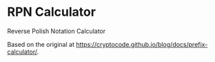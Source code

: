 # RPN Calculator

Reverse Polish Notation Calculator

Based on the original at <https://cryptocode.github.io/blog/docs/prefix-calculator/>.
